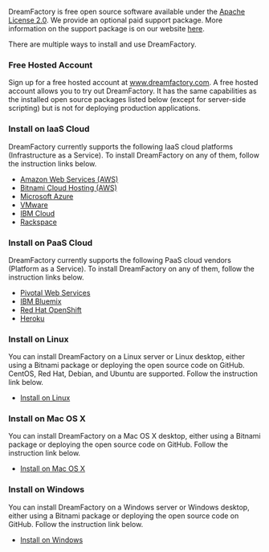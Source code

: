 DreamFactory is free open source software available under the [Apache License 2.0](http://www.apache.org/licenses/LICENSE-2.0.html). We provide an optional paid support package. More information on the support package is on our website [here](http://www.dreamfactory.com/pricing/support). 

There are multiple ways to install and use DreamFactory. 

### Free Hosted Account

Sign up for a free hosted account at <a href="http://www.dreamfactory.com">www.dreamfactory.com</a>. A free hosted account allows you to try out DreamFactory. It has the same capabilities as the installed open source packages listed below (except for server-side scripting) but is not for deploying production applications. 

### Install on IaaS Cloud

DreamFactory currently supports the following IaaS cloud platforms (Infrastructure as a Service). To install DreamFactory on any of them, follow the instruction links below.

* [Amazon Web Services (AWS)](https://bitnami.com/stack/dreamfactory/cloud/amazon)   
* [Bitnami Cloud Hosting (AWS)](https://bitnami.com/stack/dreamfactory/cloud)   
* [Microsoft Azure](https://bitnami.com/stack/dreamfactory/cloud/azure)
* [VMware](https://bitnami.com/stack/dreamfactory/virtual-machine)
* [IBM Cloud](https://www.dreamfactory.com/ibmcloudlanding)
* [Rackspace](https://www.dreamfactory.com/rackspacelanding)  

### Install on PaaS Cloud

DreamFactory currently supports the following PaaS cloud vendors (Platform as a Service). To install DreamFactory on any of them, follow the instruction links below.

* [Pivotal Web Services](http://www.dreamfactory.com/pwslanding)
* [IBM Bluemix](https://www.dreamfactory.com/bluemixlanding)
* [Red Hat OpenShift](Deploying-to-OpenShift)
* [Heroku](Deploying-to-Heroku)

### Install on Linux

You can install DreamFactory on a Linux server or Linux desktop, either using a Bitnami package or deploying the open source code on GitHub. CentOS, Red Hat, Debian, and Ubuntu are supported. Follow the instruction link below. 

* [Install on Linux](Install-on-Linux)

### Install on Mac OS X

You can install DreamFactory on a Mac OS X desktop, either using a Bitnami package or deploying the open source code on GitHub. Follow the instruction link below. 

* [Install on Mac OS X](Install-Mac-OS-X)

### Install on Windows

You can install DreamFactory on a Windows server or Windows desktop, either using a Bitnami package or deploying the open source code on GitHub. Follow the instruction link below. 

* [Install on Windows](Install-Microsoft-Windows)